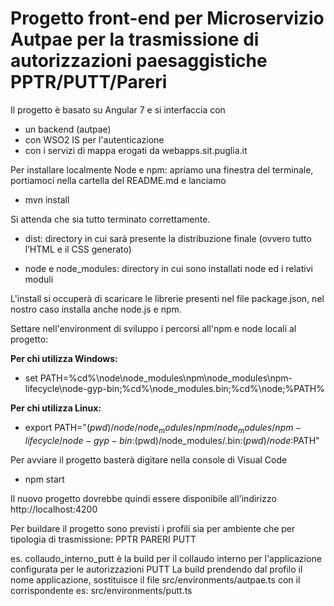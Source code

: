 Progetto front-end per Microservizio Autpae per la trasmissione di autorizzazioni paesaggistiche PPTR/PUTT/Pareri
===

Il progetto è basato su Angular 7 e si interfaccia con 
- un backend (autpae) 
- con WSO2 IS per l'autenticazione
- con i servizi di mappa erogati da webapps.sit.puglia.it


Per installare localmente Node e npm:
 apriamo una finestra del terminale, portiamoci nella cartella del README.md e lanciamo

* mvn install

Si attenda che sia tutto terminato correttamente.

* dist: directory in cui sarà presente la distribuzione finale (ovvero tutto l’HTML e il CSS generato)

* node e node_modules: directory in cui sono installati node ed i relativi moduli

L'install si occuperà di scaricare le librerie presenti nel file package.json, nel nostro caso installa anche node.js e npm.

Settare nell'environment di sviluppo i percorsi all'npm e node locali al progetto:

**Per chi utilizza Windows:**

* set PATH=%cd%\node\node_modules\npm\node_modules\npm-lifecycle\node-gyp-bin;%cd%\node_modules\.bin;%cd%\node;%PATH%

**Per chi utilizza Linux:**

* export PATH="$(pwd)/node/node_modules/npm/node_modules/npm-lifecycle/node-gyp-bin:$(pwd)/node_modules/.bin:$(pwd)/node:$PATH"


Per avviare il progetto basterà digitare nella console di Visual Code

* npm start

Il nuovo progetto dovrebbe quindi essere disponibile all'indirizzo http://localhost:4200

Per buildare il progetto sono previsti i profili sia per ambiente che per tipologia di trasmissione:
PPTR
PARERI
PUTT

es. collaudo_interno_putt è la build per il collaudo interno per l'applicazione configurata per le autorizzazioni PUTT
La build prendendo dal profilo il nome applicazione, sostituisce il file 
src/environments/autpae.ts
con il corrispondente es:
src/environments/putt.ts


